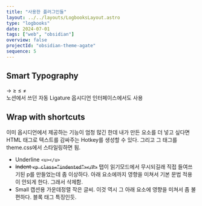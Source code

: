 ```yaml
---
title: "사용한 플러그인들"
layout: ../../layouts/LogbooksLayout.astro
type: "logbooks"
date: 2024-07-01
tags: ["web", "obsidian"]
overview: false
projectId: "obsidian-theme-agate"
sequence: 5
---
```

## Smart Typography
→ ≥ ≤ ≠  
노션에서 쓰던 자동 Ligature 옵시디언 인터페이스에서도 사용

## Wrap with shortcuts
이미 옵시디언에서 제공하는 기능이 엄청 많긴 한데 내가 만든 요소를 더 넣고 싶다면 HTML 태그로 텍스트를 감싸주는 Hotkey를 생성할 수 있다. 그리고 그 태그를 theme.css에서 스타일링하면 됨.

- Underline `<u></u>`
- ~~Indent `<p class=”indented”></P>`~~
	탭이 읽기모드에서 무시되길래 직접 들여쓰기된 p를 만들었는데 좀 이상하다. 아래 요소에까지 영향을 미쳐서 기본 문법 적용이 안되게 한다. 그래서 삭제함.
- Small
	캡션용 가운데정렬 작은 글씨. 이것 역시 그 아래 요소에 영향을 미쳐서 좀 불편하다.
	블록 태그 특징인듯.